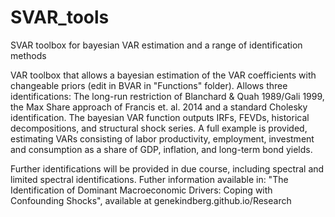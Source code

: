 # SVAR_tools
SVAR toolbox for bayesian VAR estimation and a range of identification methods

VAR toolbox that allows a bayesian estimation of the VAR coefficients with changeable priors (edit in BVAR in "Functions" folder). Allows three identifications: The long-run restriction of Blanchard & Quah 1989/Gali 1999, the Max Share approach of Francis et. al. 2014 and a standard Cholesky identification.
The bayesian VAR function outputs IRFs, FEVDs, historical decompositions, and structural shock series. A full example is provided, estimating VARs consisting of labor productivity, employment, investment and consumption as a share of GDP, inflation, and long-term bond yields.

Further identifications will be provided in due course, including spectral and limited spectral identifications. Futher information available in: "The Identification of Dominant Macroeconomic Drivers: Coping with Confounding Shocks", available at genekindberg.github.io/Research 
